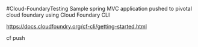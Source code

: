 
#Cloud-FoundaryTesting
Sample spring MVC application pushed to pivotal cloud foundary using Cloud Foundary CLI


https://docs.cloudfoundry.org/cf-cli/getting-started.html



cf push

